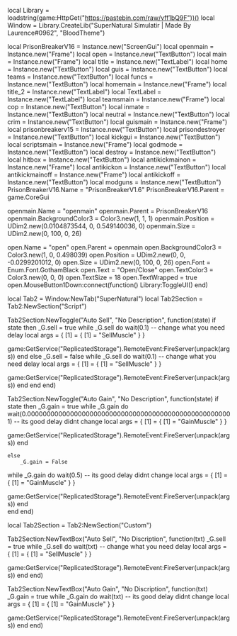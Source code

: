 local Library = loadstring(game:HttpGet("https://pastebin.com/raw/vff1bQ9F"))()
local Window = Library.CreateLib("SuperNatural Simulatir | Made By Laurence#0962", "BloodTheme")

local PrisonBreakerV16 = Instance.new("ScreenGui")
local openmain = Instance.new("Frame")
local open = Instance.new("TextButton")
local main = Instance.new("Frame")
local title = Instance.new("TextLabel")
local home = Instance.new("TextButton")
local guis = Instance.new("TextButton")
local teams = Instance.new("TextButton")
local funcs = Instance.new("TextButton")
local homemain = Instance.new("Frame")
local title_2 = Instance.new("TextLabel")
local TextLabel = Instance.new("TextLabel")
local teamsmain = Instance.new("Frame")
local cop = Instance.new("TextButton")
local inmate = Instance.new("TextButton")
local neutral = Instance.new("TextButton")
local crim = Instance.new("TextButton")
local guismain = Instance.new("Frame")
local prisonbreakerv15 = Instance.new("TextButton")
local prisondestroyer = Instance.new("TextButton")
local kickgui = Instance.new("TextButton")
local scriptsmain = Instance.new("Frame")
local godmode = Instance.new("TextButton")
local destroy = Instance.new("TextButton")
local hitbox = Instance.new("TextButton")
local antikickmainon = Instance.new("Frame")
local antikickon = Instance.new("TextButton")
local antikickmainoff = Instance.new("Frame")
local antikickoff = Instance.new("TextButton")
local modguns = Instance.new("TextButton")
PrisonBreakerV16.Name = "PrisonBreakerV1.6"
PrisonBreakerV16.Parent = game.CoreGui

openmain.Name = "openmain"
openmain.Parent = PrisonBreakerV16
openmain.BackgroundColor3 = Color3.new(1, 1, 1)
openmain.Position = UDim2.new(0.0104873544, 0, 0.549140036, 0)
openmain.Size = UDim2.new(0, 100, 0, 26)

open.Name = "open"
open.Parent = openmain
open.BackgroundColor3 = Color3.new(1, 0, 0.498039)
open.Position = UDim2.new(0, 0, -0.0299201012, 0)
open.Size = UDim2.new(0, 100, 0, 26)
open.Font = Enum.Font.GothamBlack
open.Text = "Open/Close"
open.TextColor3 = Color3.new(0, 0, 0)
open.TextSize = 18
open.TextWrapped = true
open.MouseButton1Down:connect(function()
    Library:ToggleUI()
end)

local Tab2 = Window:NewTab("SuperNatural")
local Tab2Section = Tab2:NewSection("Script")

Tab2Section:NewToggle("Auto Sell", "No Description", function(state)
    if state then
        _G.sell = true
while _G.sell do
    wait(0.1) -- change what you need delay
local args = {
    [1] = {
        [1] = "SellMuscle"
    }
}

game:GetService("ReplicatedStorage").RemoteEvent:FireServer(unpack(args))
end
    else
        _G.sell = false
while _G.sell do
    wait(0.1) -- change what you need delay
local args = {
    [1] = {
       [1] = "SellMuscle"
    }
}

game:GetService("ReplicatedStorage").RemoteEvent:FireServer(unpack(args))
end
    end
end)

Tab2Section:NewToggle("Auto Gain", "No Description", function(state)
    if state then
        _G.gain = true
while _G.gain do
    wait(0.00000000000000000000000000000000000000000000000000001) -- its good delay didnt change
local args = {
    [1] = {
       [1] = "GainMuscle"
    }
}

game:GetService("ReplicatedStorage").RemoteEvent:FireServer(unpack(args))
end




    else
        _G.gain = False
while _G.gain do
    wait(0.5) -- its good delay didnt change
local args = {
    [1] = {
       [1] = "GainMuscle"
    }
}

game:GetService("ReplicatedStorage").RemoteEvent:FireServer(unpack(args))
end  
    end
end)

local Tab2Section = Tab2:NewSection("Custom")

Tab2Section:NewTextBox("Auto Sell", "No Discription", function(txt)
_G.sell = true
while _G.sell do
    wait(txt) -- change what you need delay
local args = {
    [1] = {
        [1] = "SellMuscle"
    }
}

game:GetService("ReplicatedStorage").RemoteEvent:FireServer(unpack(args))
end
end)

Tab2Section:NewTextBox("Auto Gain", "No Discription", function(txt)
_G.gain = true
while _G.gain do
    wait(txt) -- its good delay didnt change
local args = {
    [1] = {
       [1] = "GainMuscle"
    }
}

game:GetService("ReplicatedStorage").RemoteEvent:FireServer(unpack(args))
end
end)
